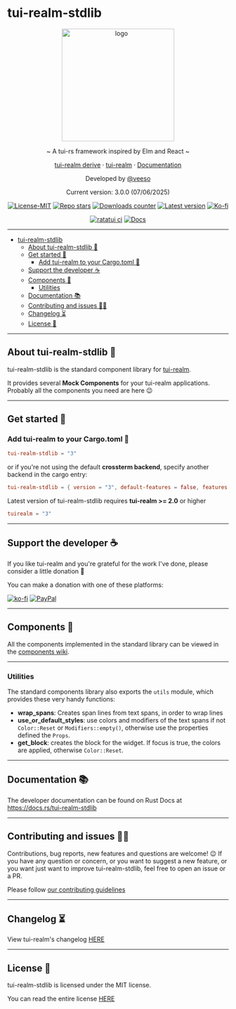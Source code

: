 # tui-realm-stdlib

<p align="center">
  <img src="/docs/images/tui-realm.svg" width="256" alt="logo" height="256" />
</p>

<p align="center">~ A tui-rs framework inspired by Elm and React ~</p>
<p align="center">
  <a href="https://github.com/veeso/tuirealm_derive" target="_blank">tui-realm derive</a>
  ·
  <a href="https://github.com/veeso/tui-realm" target="_blank">tui-realm</a>
  ·
  <a href="https://docs.rs/tui-realm-stdlib" target="_blank">Documentation</a>
</p>

<p align="center">Developed by <a href="https://veeso.github.io/" target="_blank">@veeso</a></p>
<p align="center">Current version: 3.0.0 (07/06/2025)</p>

<p align="center">
  <a href="https://opensource.org/licenses/MIT"
    ><img
      src="https://img.shields.io/badge/License-MIT-teal.svg"
      alt="License-MIT"
  /></a>
  <a href="https://github.com/veeso/tui-realm-stdlib/stargazers"
    ><img
      src="https://img.shields.io/github/stars/veeso/tui-realm-stdlib.svg?style=badge"
      alt="Repo stars"
  /></a>
  <a href="https://crates.io/crates/tui-realm-stdlib"
    ><img
      src="https://img.shields.io/crates/d/tui-realm-stdlib.svg"
      alt="Downloads counter"
  /></a>
  <a href="https://crates.io/crates/tui-realm-stdlib"
    ><img
      src="https://img.shields.io/crates/v/tui-realm-stdlib.svg"
      alt="Latest version"
  /></a>
  <a href="https://ko-fi.com/veeso">
    <img
      src="https://img.shields.io/badge/donate-ko--fi-red"
      alt="Ko-fi"
  /></a>
</p>
<p align="center">
  <a href="https://github.com/veeso/tui-realm-stdlib/actions"
    ><img
      src="https://github.com/veeso/tui-realm-stdlib/workflows/ratatui/badge.svg"
      alt="ratatui ci"
  /></a>
  <a href="https://docs.rs/tui-realm-stdlib"
    ><img
      src="https://docs.rs/tui-realm-stdlib/badge.svg"
      alt="Docs"
  /></a>
</p>

---

- [tui-realm-stdlib](#tui-realm-stdlib)
  - [About tui-realm-stdlib 👑](#about-tui-realm-stdlib-)
  - [Get started 🏁](#get-started-)
    - [Add tui-realm to your Cargo.toml 🦀](#add-tui-realm-to-your-cargotoml-)
  - [Support the developer ☕](#support-the-developer-)
  - [Components 🎨](#components-)
    - [Utilities](#utilities)
  - [Documentation 📚](#documentation-)
  - [Contributing and issues 🤝🏻](#contributing-and-issues-)
  - [Changelog ⏳](#changelog-)
  - [License 📃](#license-)

---

## About tui-realm-stdlib 👑

tui-realm-stdlib is the standard component library for [tui-realm](https://github.com/veeso/tui-realm).

It provides several **Mock Components** for your tui-realm applications. Probably all the components you need are here 😉

---

## Get started 🏁

### Add tui-realm to your Cargo.toml 🦀

```toml
tui-realm-stdlib = "3"
```

or if you're not using the default **crossterm backend**, specify another backend in the cargo entry:

```toml
tui-realm-stdlib = { version = "3", default-features = false, features = [ "termion" ] }
```

Latest version of tui-realm-stdlib requires **tui-realm >= 2.0** or higher

```toml
tuirealm = "3"
```

---

## Support the developer ☕

If you like tui-realm and you're grateful for the work I've done, please consider a little donation 🥳

You can make a donation with one of these platforms:

[![ko-fi](https://img.shields.io/badge/Ko--fi-F16061?style=for-the-badge&logo=ko-fi&logoColor=white)](https://ko-fi.com/veeso)
[![PayPal](https://img.shields.io/badge/PayPal-00457C?style=for-the-badge&logo=paypal&logoColor=white)](https://www.paypal.me/chrisintin)

---

## Components 🎨

All the components implemented in the standard library can be viewed in the [components wiki](/docs/components.md).

---

### Utilities

The standard components library also exports the `utils` module, which provides these very handy functions:

- **wrap_spans**: Creates span lines from text spans, in order to wrap lines
- **use_or_default_styles**: use colors and modifiers of the text spans if not `Color::Reset` or `Modifiers::empty()`, otherwise use the properties defined the `Props`.
- **get_block**: creates the block for the widget. If focus is true, the colors are applied, otherwise `Color::Reset`.

---

## Documentation 📚

The developer documentation can be found on Rust Docs at <https://docs.rs/tui-realm-stdlib>

---

## Contributing and issues 🤝🏻

Contributions, bug reports, new features and questions are welcome! 😉
If you have any question or concern, or you want to suggest a new feature, or you want just want to improve tui-realm-stdlib, feel free to open an issue or a PR.

Please follow [our contributing guidelines](CONTRIBUTING.md)

---

## Changelog ⏳

View tui-realm's changelog [HERE](CHANGELOG.md)

---

## License 📃

tui-realm-stdlib is licensed under the MIT license.

You can read the entire license [HERE](LICENSE)
